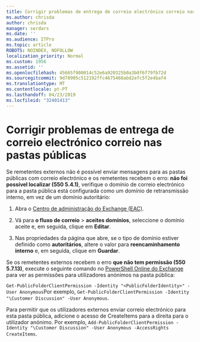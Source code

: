 ```yaml
---
title: Corrigir problemas de entrega de correio electrónico correio nas pastas públicas
ms.author: chrisda
author: chrisda
manager: serdars
ms.date: ''
ms.audience: ITPro
ms.topic: article
ROBOTS: NOINDEX, NOFOLLOW
localization_priority: Normal
ms.custom: 1956
ms.assetid: ''
ms.openlocfilehash: 45665f900014c52e6a920325b0a3b0f6f79fb72d
ms.sourcegitcommit: 9d78905c512192ffc4675468abd2efc5f2e4baf4
ms.translationtype: MT
ms.contentlocale: pt-PT
ms.lasthandoff: 04/23/2019
ms.locfileid: "32401413"
---
```

# <a name="fix-email-delivery-issues-to-mail-enabled-public-folders"></a>Corrigir problemas de entrega de correio electrónico correio nas pastas públicas

Se remetentes externos não é possível enviar mensagens para as pastas públicas com correio electrónico e os remetentes recebem o erro: **não foi possível localizar (550 5.4.1)**, verifique o domínio de correio electrónico para a pasta pública está configurada como um domínio de retransmissão interno, em vez de um domínio autoritário:

1. Abra o [Centro de administração do Exchange (EAC)](https://docs.microsoft.com/Exchange/exchange-admin-center).

2. Vá para **o fluxo de correio** \> **aceites domínios**, seleccione o domínio aceite e, em seguida, clique em **Editar**.

3. Nas propriedades da página que abre, se o tipo de domínio estiver definido como **autoritários**, altere o valor para **reencaminhamento interno** e, em seguida, clique em **Guardar**.

Se os remetentes externos recebem o erro **que não tem permissão (550 5.7.13)**, execute o seguinte comando no [PowerShell Online do Exchange](https://docs.microsoft.com/powershell/exchange/exchange-online/connect-to-exchange-online-powershell/connect-to-exchange-online-powershell) para ver as permissões para utilizadores anónimos na pasta pública:

`Get-PublicFolderClientPermission -Identity "<PublicFolderIdentity>" -User Anonymous`Por exemplo, `Get-PublicFolderClientPermission -Identity "\Customer Discussion" -User Anonymous`.

Para permitir que os utilizadores externos enviar correio electrónico para esta pasta pública, adicione o acesso de CreateItems para a direita para o utilizador anónimo. Por exemplo, `Add-PublicFolderClientPermission -Identity "\Customer Discussion" -User Anonymous -AccessRights CreateItems`.
